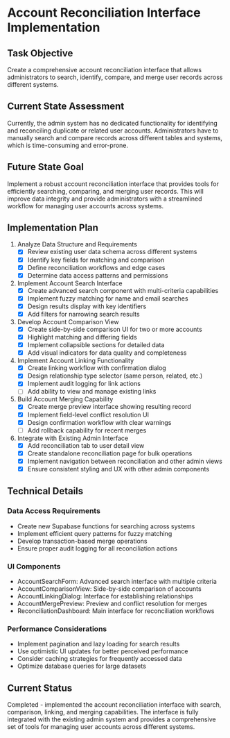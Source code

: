 # Account Reconciliation Interface Implementation

## Task Objective
Create a comprehensive account reconciliation interface that allows administrators to search, identify, compare, and merge user records across different systems.

## Current State Assessment
Currently, the admin system has no dedicated functionality for identifying and reconciling duplicate or related user accounts. Administrators have to manually search and compare records across different tables and systems, which is time-consuming and error-prone.

## Future State Goal
Implement a robust account reconciliation interface that provides tools for efficiently searching, comparing, and merging user records. This will improve data integrity and provide administrators with a streamlined workflow for managing user accounts across systems.

## Implementation Plan

1. Analyze Data Structure and Requirements
   - [x] Review existing user data schema across different systems
   - [x] Identify key fields for matching and comparison
   - [x] Define reconciliation workflows and edge cases
   - [x] Determine data access patterns and permissions

2. Implement Account Search Interface
   - [x] Create advanced search component with multi-criteria capabilities
   - [x] Implement fuzzy matching for name and email searches
   - [x] Design results display with key identifiers
   - [x] Add filters for narrowing search results

3. Develop Account Comparison View
   - [x] Create side-by-side comparison UI for two or more accounts
   - [x] Highlight matching and differing fields
   - [x] Implement collapsible sections for detailed data
   - [x] Add visual indicators for data quality and completeness

4. Implement Account Linking Functionality
   - [x] Create linking workflow with confirmation dialog
   - [x] Design relationship type selector (same person, related, etc.)
   - [x] Implement audit logging for link actions
   - [ ] Add ability to view and manage existing links

5. Build Account Merging Capability
   - [x] Create merge preview interface showing resulting record
   - [x] Implement field-level conflict resolution UI
   - [x] Design confirmation workflow with clear warnings
   - [ ] Add rollback capability for recent merges

6. Integrate with Existing Admin Interface
   - [x] Add reconciliation tab to user detail view
   - [x] Create standalone reconciliation page for bulk operations
   - [x] Implement navigation between reconciliation and other admin views
   - [x] Ensure consistent styling and UX with other admin components

## Technical Details

### Data Access Requirements
- Create new Supabase functions for searching across systems
- Implement efficient query patterns for fuzzy matching
- Develop transaction-based merge operations
- Ensure proper audit logging for all reconciliation actions

### UI Components
- AccountSearchForm: Advanced search interface with multiple criteria
- AccountComparisonView: Side-by-side comparison of accounts
- AccountLinkingDialog: Interface for establishing relationships
- AccountMergePreview: Preview and conflict resolution for merges
- ReconciliationDashboard: Main interface for reconciliation workflows

### Performance Considerations
- Implement pagination and lazy loading for search results
- Use optimistic UI updates for better perceived performance
- Consider caching strategies for frequently accessed data
- Optimize database queries for large datasets

## Current Status
Completed - implemented the account reconciliation interface with search, comparison, linking, and merging capabilities. The interface is fully integrated with the existing admin system and provides a comprehensive set of tools for managing user accounts across different systems.
